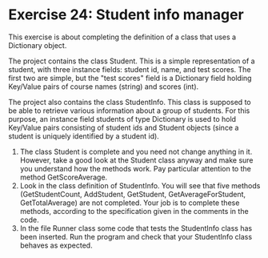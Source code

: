 ﻿# Exercise 24: Student info manager

This exercise is about completing the definition of a class that 
uses a Dictionary object.

The project contains the class Student. This is a simple representation 
of a student, with three instance fields: student id, name, and test 
scores. The first two are simple, but the "test scores" field is a 
Dictionary field holding Key/Value pairs of course names (string) and 
scores (int).

The project also contains the class StudentInfo. This class is supposed 
to be able to retrieve various information about a group of students. 
For this purpose, an instance field students of type Dictionary is 
used to hold Key/Value pairs consisting of student ids and Student 
objects (since a student is uniquely identified by a student id).

  1. The class Student is complete and you need not change anything 
     in it. However, take a good look at the Student class anyway and 
	 make sure you understand how the methods work. Pay particular 
	 attention to the method GetScoreAverage.
  2. Look in the class definition of StudentInfo. You will see that 
     five methods (GetStudentCount, AddStudent, GetStudent, 
	 GetAverageForStudent, GetTotalAverage) are not completed. Your 
	 job is to complete these methods, according to the specification 
	 given in the comments in the code.
  3. In the file Runner class some code that tests the StudentInfo class 
     has been inserted. Run the program and check that your StudentInfo 
	 class behaves as expected.